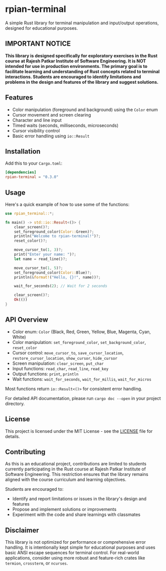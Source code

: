 # rpian-terminal

A simple Rust library for terminal manipulation and input/output operations, designed for educational purposes.

## IMPORTANT NOTICE

**This library is designed specifically for exploratory exercises in the Rust course at Rajesh Patkar Institute of Software Engineering. It is NOT intended for use in production environments. The primary goal is to facilitate learning and understanding of Rust concepts related to terminal interactions. Students are encouraged to identify limitations and problems in the design and features of the library and suggest solutions.**

## Features

- Color manipulation (foreground and background) using the `Color` enum
- Cursor movement and screen clearing
- Character and line input
- Timed waits (seconds, milliseconds, microseconds)
- Cursor visibility control
- Basic error handling using `io::Result`

## Installation

Add this to your `Cargo.toml`:

```toml
[dependencies]
rpian-terminal = "0.3.0"
```

## Usage

Here's a quick example of how to use some of the functions:

```rust
use rpian_terminal::*;

fn main() -> std::io::Result<()> {
    clear_screen()?;
    set_foreground_color(Color::Green)?;
    println("Welcome to rpian-terminal!")?;
    reset_color()?;

    move_cursor_to(1, 3)?;
    print("Enter your name: ")?;
    let name = read_line()?;

    move_cursor_to(1, 5)?;
    set_foreground_color(Color::Blue)?;
    println(&format!("Hello, {}!", name))?;

    wait_for_seconds(2); // Wait for 2 seconds

    clear_screen()?;
    Ok(())
}
```

## API Overview

- Color enum: `Color` (Black, Red, Green, Yellow, Blue, Magenta, Cyan, White)
- Color manipulation: `set_foreground_color`, `set_background_color`, `reset_color`
- Cursor control: `move_cursor_to`, `save_cursor_location`, `restore_cursor_location`, `show_cursor`, `hide_cursor`
- Screen manipulation: `clear_screen`, `put_char`
- Input functions: `read_char`, `read_line`, `read_key`
- Output functions: `print`, `println`
- Wait functions: `wait_for_seconds`, `wait_for_millis`, `wait_for_micros`

Most functions return `io::Result<()>` for consistent error handling.

For detailed API documentation, please run `cargo doc --open` in your project directory.

## License

This project is licensed under the MIT License - see the [LICENSE](LICENSE) file for details.

## Contributing

As this is an educational project, contributions are limited to students currently participating in the Rust course at Rajesh Patkar Institute of Software Engineering. This restriction ensures that the library remains aligned with the course curriculum and learning objectives.

Students are encouraged to:
- Identify and report limitations or issues in the library's design and features
- Propose and implement solutions or improvements
- Experiment with the code and share learnings with classmates

## Disclaimer

This library is not optimized for performance or comprehensive error handling. It is intentionally kept simple for educational purposes and uses basic ANSI escape sequences for terminal control. For real-world applications, consider using more robust and feature-rich crates like `termion`, `crossterm`, or `ncurses`.
